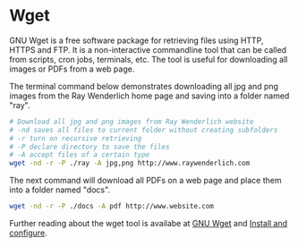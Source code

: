 # Wget

GNU Wget is a free software package for retrieving files using HTTP, HTTPS and FTP. It is a non-interactive commandline tool that can be called from scripts, cron jobs, terminals, etc. The tool is useful for downloading all images or PDFs from a web page.

The terminal command below demonstrates downloading all jpg and png images from the Ray Wenderlich home page and saving into a folder named "ray".

```bash
# Download all jpg and png images from Ray Wenderlich website
# -nd saves all files to current folder without creating subfolders
# -r turn on recursive retrieving
# -P declare directory to save the files
# -A accept files of a certain type
wget -nd -r -P ./ray -A jpg,png http://www.raywenderlich.com
```

The next command will download all PDFs on a web page and place them into a folder named "docs".

```bash
wget -nd -r -P ./docs -A pdf http://www.website.com
```

Further reading about the wget tool is availabe at [GNU Wget](https://www.gnu.org/software/wget/) and [Install and configure](http://coolestguidesontheplanet.com/install-and-configure-wget-on-os-x/).
